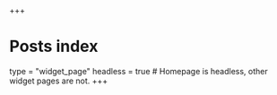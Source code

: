 +++
# Posts index
type = "widget_page"
headless = true  # Homepage is headless, other widget pages are not.
+++
